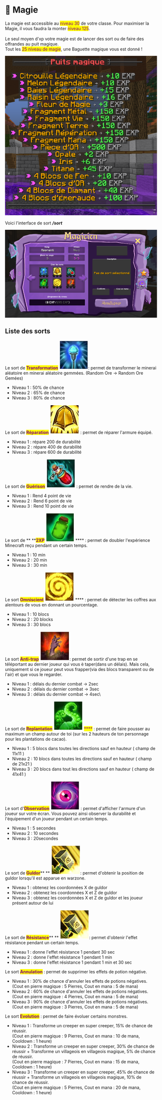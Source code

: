 # 🧙 Magie

La magie est accessible au <mark style="color:purple;">niveau 30</mark> de votre classe. Pour maximiser la Magie, il vous faudra la monter <mark style="color:purple;">niveau 125</mark>.\
\
Le seul moyen d'xp votre magie est de lancer des sort ou de faire des offrandes au puit magique.\
Tout les <mark style="color:purple;">25 niveau de magie</mark>, une Baguette magique vous est donné !

![Les offrandes possible au puit magique (les valeurs peuvent changer)](../.gitbook/assets/puit.PNG)

Voici l'interface de sort _**/sort**_

![/sort](../.gitbook/assets/sort.PNG)

## Liste des sorts



Le sort de <mark style="color:purple;">**Transformation**</mark> <img src="../.gitbook/assets/spell_transform.png" alt="" data-size="line">: permet de transformer le minerai aléatoire en minerai aléatoire gemmées. (Random Ore -> Random Ore Gemées)

* Niveau 1 : 50% de chance
* Niveau 2 : 65% de chance
* Niveau 3 : 80% de chance

Le sort de <mark style="color:purple;">**Réparation**</mark> <img src="../.gitbook/assets/spell_armor.png" alt="" data-size="line"> : permet de réparer l'armure équipé.

* Niveau 1 : répare 200 de durabilité
* Niveau 2 : répare 400 de durabilité
* Niveau 3 : répare 600 de durabilité

Le sort de <mark style="color:purple;">**Guérison**</mark> <img src="../.gitbook/assets/spell_health.png" alt="" data-size="line"> : permet de rendre de la vie.

* Niveau 1 : Rend 4 point de vie
* Niveau 2 : Rend 6 point de vie
* Niveau 3 : Rend 10 point de vie

Le sort de ** **<mark style="color:purple;">**2XP**</mark> <img src="../.gitbook/assets/spell_experience.png" alt="" data-size="line"> **** : permet de doubler l'expérience Minecraft reçu pendant un certain temps.

* Niveau 1 : 10 min
* Niveau 2 : 20 min
* Niveau 3 : 30 min

Le sort <mark style="color:purple;">**Omniscient**</mark> <img src="../.gitbook/assets/spell_omniscient.png" alt="" data-size="line"> **** : permet de détecter les coffres aux alentours de vous en donnant un pourcentage.

* Niveau 1 : 10 blocs
* Niveau 2 : 20 blocks
* Niveau 3 : 30 blocs

Le sort <mark style="color:purple;">**Anti-trap**</mark> <img src="../.gitbook/assets/spell_anti_trap.png" alt="" data-size="line">: permet de sortir d'une trap en se téléportant au dernier joueur qui vous è taper(dans un délais). Mais cela, uniquement si ce joueur peut vous frapper(via des blocs transparent ou de l'air) et que vous le regarder.

* Niveau 1 : délais du dernier combat -> 2sec
* Niveau 2 : délais du dernier combat -> 3sec
* Niveau 3 : délais du dernier combat -> 4sec\


Le sort de <mark style="color:purple;">**Replantation**</mark> <img src="../.gitbook/assets/spell_plants.png" alt="" data-size="line"> <mark style="color:purple;">****</mark> : permet de faire pousser au maximum un champ autour de toi (sur les 2 hauteurs de ton personnage pour les plantations de cacao).&#x20;

* Niveau 1 : 5 blocs dans toutes les directions sauf en hauteur ( champ de 11x11 )
* Niveau 2 : 10 blocs dans toutes les directions sauf en hauteur ( champ de 21x21 )
* Niveau 3 : 20 blocs dans tout les directions sauf en hauteur ( champ de 41x41 )

Le sort d'<mark style="color:purple;">**Observation**</mark> <img src="../.gitbook/assets/spell_observation.png" alt="" data-size="line"> : permet d'afficher l'armure d'un joueur sur votre écran. Vous pouvez ainsi observer la durabilité et l'équipement d'un joueur pendant un certain temps.

* Niveau 1 : 5 secondes
* Niveau 2 : 10 secondes
* Niveau 3 : 20secondes

Le sort de <mark style="color:purple;">**Guldor**</mark>** ** <img src="../.gitbook/assets/spell_default (1).png" alt="" data-size="line">: permet d'obtenir la position de guldor lorsqu'il est apparue en warzone.

* Niveau 1 : obtenez les coordonnées X de guldor
* Niveau 2 : obtenez les coordonnées X et Z de guldor
* Niveau 3 : obtenez les coordonnées X et Z de guldor et les joueur présent autour de lui

Le sort de <mark style="color:purple;">**Résistance**</mark>** ** <img src="../.gitbook/assets/spell_default.png" alt="" data-size="line">: permet d'obtenir l'effet résistance pendant un certain temps.

* Niveau 1 : donne l'effet résistance 1 pendant 30 sec
* Niveau 2 : donne l'effet résistance 1 pendant 1 min
* Niveau 3 : donne l'effet résistance 1 pendant 1 min et 30 sec

Le sort <mark style="color:purple;">**Annulation**</mark> : permet de supprimer les effets de potion négative.

* Niveau 1 : 30% de chance d'annuler les effets de potions négatives. \
  (Cout en pierre magique : 5 Pierres, Cout en mana : 5 de mana)
* Niveau 2 : 60% de chance d'annuler les effets de potions négatives.\
  (Cout en pierre magique : 4 Pierres, Cout en mana : 5 de mana)
* Niveau 3 : 90% de chance d'annuler les effets de potions négatives.\
  (Cout en pierre magique : 3 Pierres, Cout en mana : 5 de mana)

Le sort <mark style="color:purple;">**Evolution**</mark> : permet de faire évoluer certains monstres.

* Niveau 1 : Transforme un creeper en super creeper, 15% de chance de réussir. \
  (Cout en pierre magique : 9 Pierres, Cout en mana : 10 de mana, Cooldown : 1 heure)
* Niveau 2 : Transforme un creeper en super creeper, 30% de chance de réussir + Transforme un villageois en villageois magique, 5% de chance de réussir.\
  (Cout en pierre magique : 7 Pierres, Cout en mana : 15 de mana, Cooldown : 1 heure)
* Niveau 3 : Transforme un creeper en super creeper, 45% de chance de réussir + Transforme un villageois en villageois magique, 10% de chance de réussir. \
  (Cout en pierre magique : 5 Pierres, Cout en mana : 20 de mana, Cooldown : 1 heure)

